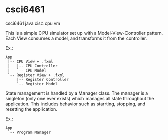 # csci6461
csci6461 java cisc cpu vm

This is a simple CPU simulator set up with a Model-View-Controller pattern. Each View consumes a model, and transforms it from the controller.

Ex.:
```
App
 |-- CPU View + .fxml
 |   |-- CPU Controller
 |   `-- CPU Model
 `-- Register View + .fxml
     |-- Register Controller
     `-- Register Model
```

State management is handled by a Manager class. The manager is a singleton (only one ever exists) which manages all state throughout the application. This includes behavior such as starrting, stopping, and resetting the application.

Ex.:
```
App
 `-- Program Manager
```